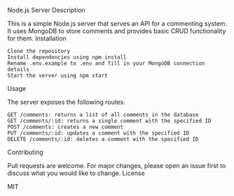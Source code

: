 Node.js Server
Description

This is a simple Node.js server that serves an API for a commenting system. It uses MongoDB to store comments and provides basic CRUD functionality for them.
Installation

    Clone the repository
    Install dependencies using npm install
    Rename .env.example to .env and fill in your MongoDB connection details
    Start the server using npm start

Usage

The server exposes the following routes:

    GET /comments: returns a list of all comments in the database
    GET /comments/:id: returns a single comment with the specified ID
    POST /comments: creates a new comment
    PUT /comments/:id: updates a comment with the specified ID
    DELETE /comments/:id: deletes a comment with the specified ID

Contributing

Pull requests are welcome. For major changes, please open an issue first to discuss what you would like to change.
License

MIT
